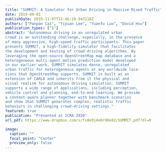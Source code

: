```yaml
---
title: "SUMMIT: A Simulator for Urban Driving in Massive Mixed Traffic"
date: 2019-09-01
publishDate: 2019-11-07T11:46:20.943118Z
authors: ["Panpan Cai", "Yiyuan Lee", "Yuanfu Luo", "David Hsu"]
publication_types: ["1"]
abstract: "Autonomous driving in an unregulated urban
crowd is an outstanding challenge, especially, in the presence
of many aggressive, high-speed traffic participants. This paper
presents SUMMIT, a high-fidelity simulator that facilitates
the development and testing of crowd-driving algorithms. By
leveraging the open-source OpenStreetMap map database and a
heterogeneous multi-agent motion prediction model developed
in our earlier work, SUMMIT simulates dense, unregulated
urban traffic for heterogeneous agents at any worldwide loca-
tions that OpenStreetMap supports. SUMMIT is built as an
extension of CARLA and inherits from it the physical and
visual realism for autonomous driving simulation. SUMMIT
supports a wide range of applications, including perception,
vehicle control and planning, end-to-end learning. We provide
a context-aware planner together with benchmark scenarios
and show that SUMMIT generates complex, realistic traffic
behaviors in challenging crowd-driving settings."
featured: true 
publication: "Presented at ICRA 2020"
url_pdf: https://www.dropbox.com/s/fs0e9j4o0r80e82/SUMMIT.pdf?dl=0 

image:                                                                           
  caption: ""                                                  
  focal_point: "Center"                                                               
  preview_only: false 
---
```



